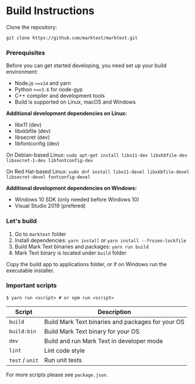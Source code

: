 # Build Instructions

Clone the repository:

```
git clone https://github.com/marktext/marktext.git
```

### Prerequisites

Before you can get started developing, you need set up your build environment:

- Node.js `>=v14` and yarn
- Python `>=v3.6` for node-gyp
- C++ compiler and development tools
- Build is supported on Linux, macOS and Windows

**Additional development dependencies on Linux:**

- libx11 (dev)
- libxkbfile (dev)
- libsecret (dev)
- libfontconfig (dev)

On Debian-based Linux: `sudo apt-get install libx11-dev libxkbfile-dev libsecret-1-dev libfontconfig-dev`

On Red Hat-based Linux: `sudo dnf install libx11-devel libxkbfile-devel libsecret-devel fontconfig-devel`

**Additional development dependencies on Windows:**

- Windows 10 SDK (only needed before Windows 10)
- Visual Studio 2019 (prefered)

### Let's build

1. Go to `marktext` folder
2. Install dependencies: `yarn install` or `yarn install --frozen-lockfile`
3. Build Mark Text binaries and packages: `yarn run build`
4. Mark Text binary is located under `build` folder

Copy the build app to applications folder, or if on Windows run the executable installer.

### Important scripts

```
$ yarn run <script> # or npm run <script>
```

| Script          | Description                                       |
| --------------- | ------------------------------------------------- |
| `build`         | Build Mark Text binaries and packages for your OS |
| `build:bin`     | Build Mark Text binary for your OS                |
| `dev`           | Build and run Mark Text in developer mode         |
| `lint`          | Lint code style                                   |
| `test` / `unit` | Run unit tests                                    |

For more scripts please see `package.json`.
